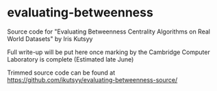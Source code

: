 # evaluating-betweenness
Source code for "Evaluating Betweenness Centrality Algorithms on Real World Datasets" by Iris Kutsyy

Full write-up will be put here once marking by the Cambridge Computer Laboratory is complete (Estimated late June)

Trimmed source code can be found at https://github.com/ikutsyy/evaluating-betweenness-source/
